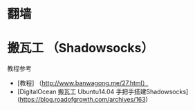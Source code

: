 # 翻墙

# 搬瓦工 （Shadowsocks）
  教程参考
  * [教程] （http://www.banwagong.me/27.html）
  * [DigitalOcean 搬瓦工 Ubuntu14.04 手把手搭建Shadowsocks] (https://blog.roadofgrowth.com/archives/163)
